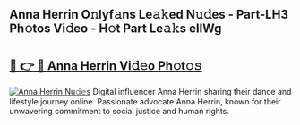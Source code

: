 ## Anna Herrin O𝚗lyf𝚊ns Le𝚊𝚔ed N𝚞𝚍es - Part-LH3 Ph𝚘tos Vi𝚍eo - H𝚘t Part Le𝚊𝚔s elIWg

# <h2><a href="http://hf455uu.feru.top/?c=Anna+Herrin">🔗 👉 🔴 Anna Herrin Vi𝚍𝚎o Ph𝚘t𝚘𝚜</a></h2>

[![Anna Herrin Nu𝚍𝚎s](https://i.imgur.com/0TWrTi3.gif)](http://hf455uu.feru.top/?c=Anna+Herrin)
Digital influencer Anna Herrin sharing their dance and lifestyle journey online. Passionate advocate Anna Herrin, known for their unwavering commitment to social justice and human rights. 
